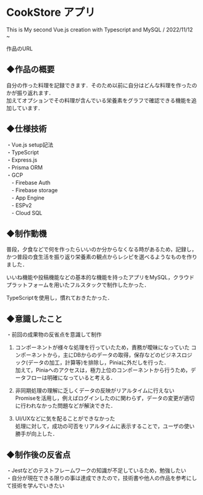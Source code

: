 # CookStore アプリ
This is My second Vue.js creation with Typescript and MySQL  /  2022/11/12 ~
  
作品のURL  


## ◆作品の概要

自分の作った料理を記録できます．そのため以前に自分はどんな料理を作ったのかが振り返れます．  
加えてオプションでその料理が含んでいる栄養素をグラフで確認できる機能を追加しています．  

## ◆仕様技術
・Vue.js setup記法  
・TypeScript  
・Express.js  
・Prisma ORM  
・GCP  
　- Firebase Auth  
　- Firebase storage  
　- App Engine  
　- ESPv2  
　- Cloud SQL  

## ◆制作動機

普段，夕食などで何を作ったらいいのか分からなくなる時があるため，記録し，かつ普段の食生活を振り返り栄養素の観点からレシピを選べるようなものを作りました．

いいね機能や投稿機能などの基本的な機能を持ったアプリをMySQL，クラウドプラットフォームを用いたフルスタックで制作したかった．  

TypeScriptを使用し，慣れておきたかった．

## ◆意識したこと

・前回の成果物の反省点を意識して制作  
1. コンポーネントが様々な処理を行っていたため，責務が曖昧になっていた
コンポーネントから，主にDBからのデータの取得，保存などのビジネスロジック(データの加工，計算等)を排除し，Piniaに外だしを行った．  
加えて，Piniaへのアクセスは，極力上位のコンポーネントから行うため，データフローは明確になっていると考える．

2. 非同期処理の理解に乏しくデータの反映がリアルタイムに行えない  
Promiseを活用し，例えばログインしたのに関わらず，データの変更が適切に行われなかった問題などが解決できた．

3. UI/UXなどに気を配ることができなかった  
処理に対して，成功の可否をリアルタイムに表示することで，ユーザの使い勝手が向上した．

## ◆制作後の反省点
・Jestなどのテストフレームワークの知識が不足しているため，勉強したい  
・自分が現在できる限りの事は達成できたので，技術書や他人の作品を参考にして技術を学んでいきたい  






